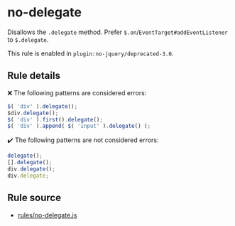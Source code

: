 # no-delegate

Disallows the `.delegate` method. Prefer `$.on`/`EventTarget#addEventListener` to `$.delegate`.

This rule is enabled in `plugin:no-jquery/deprecated-3.0`.

## Rule details

❌ The following patterns are considered errors:
```js
$( 'div' ).delegate();
$div.delegate();
$( 'div' ).first().delegate();
$( 'div' ).append( $( 'input' ).delegate() );
```

✔️ The following patterns are not considered errors:
```js
delegate();
[].delegate();
div.delegate();
div.delegate;
```
## Rule source

* [rules/no-delegate.js](../rules/no-delegate.js)
